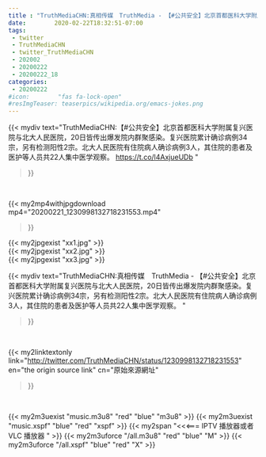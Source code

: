 ```yaml
---
title : "TruthMediaCHN:真相传媒　TruthMedia - 【#公共安全】北京首都医科大学附属复兴医院与北大人民医院，20日皆传出爆发院内群聚感染。复兴医院累计确诊病例34宗，另有检测阳性2宗。北大人民医院有住院病人确诊病例3人，其住院的患者及医护等人员共22人集中医学观察。 "
date:        2020-02-22T18:32:51-07:00
tags:
 - twitter
 - TruthMediaCHN
 - twitter_TruthMediaCHN
 - 202002
 - 20200222
 - 20200222_18
categories:
 - 20200222
#icon:        "fas fa-lock-open"
#resImgTeaser: teaserpics/wikipedia.org/emacs-jokes.png
---
```


{{< mydiv text="TruthMediaCHN:【#公共安全】北京首都医科大学附属复兴医院与北大人民医院，20日皆传出爆发院内群聚感染。复兴医院累计确诊病例34宗，另有检测阳性2宗。北大人民医院有住院病人确诊病例3人，其住院的患者及医护等人员共22人集中医学观察。 https://t.co/l4AxjueUDb "
>}}
<br>


{{< my2mp4withjpgdownload mp4="20200221_1230998132718231553.mp4"
>}}

{{< my2jpgexist "xx1.jpg" >}}<br>
{{< my2jpgexist "xx2.jpg" >}}<br>
{{< my2jpgexist "xx3.jpg" >}}<br>



{{< mydiv text="TruthMediaCHN:真相传媒　TruthMedia - 【#公共安全】北京首都医科大学附属复兴医院与北大人民医院，20日皆传出爆发院内群聚感染。复兴医院累计确诊病例34宗，另有检测阳性2宗。北大人民医院有住院病人确诊病例3人，其住院的患者及医护等人员共22人集中医学观察。 "
>}}
<br>

{{< my2linktextonly link="http://twitter.com/TruthMediaCHN/status/1230998132718231553"
en="the origin source link" cn="原始來源網址"
>}}


<br>

{{< my2m3uexist "music.m3u8" "red"  "blue" "m3u8" >}} {{< my2m3uexist "music.xspf" "blue" "red"  "xspf" >}} {{< my2span "<<<=== IPTV 播放器或者 VLC 播放器 " >}} {{< my2m3uforce "/all.m3u8" "red"  "blue" "M" >}} {{< my2m3uforce "/all.xspf" "blue" "red"  "X" >}} 
